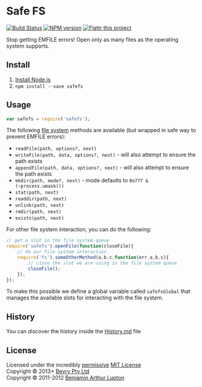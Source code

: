 # Safe FS

[![Build Status](https://secure.travis-ci.org/bevry/safefs.png?branch=master)](http://travis-ci.org/bevry/safefs)
[![NPM version](https://badge.fury.io/js/safefs.png)](https://npmjs.org/package/safefs)
[![Flattr this project](https://raw.github.com/balupton/flattr-buttons/master/badge-89x18.gif)](http://flattr.com/thing/344188/balupton-on-Flattr)

Stop getting EMFILE errors! Open only as many files as the operating system supports.



## Install

1. [Install Node.js](http://bevry.me/node/install)
2. `npm install --save safefs`



## Usage

``` javascript
var safefs = require('safefs');
```

The following [file system](http://nodejs.org/docs/latest/api/all.html#all_file_system) methods are available (but wrapped in safe way to prevent EMFILE errors):

- `readFile(path, options?, next)`
- `writeFile(path, data, options?, next)` - will also attempt to ensure the path exists
- `appendFile(path, data, options?, next)` - will also attempt to ensure the path exists
- `mkdir(path, mode?, next)` - mode defaults to `0o777 & (~process.umask())`
- `stat(path, next)`
- `readdir(path, next)`
- `unlink(path, next)`
- `rmdir(path, next)`
- `exists(path, next)`

For other file system interaction, you can do the following:

``` javascript
// get a slot in the file system queue
require('safefs').openFile(function(closeFile){
	// do our file system interaction
	require('fs').someOtherMethod(a,b,c,function(err,a,b,c){
		// close the slot we are using in the file system queue
		closeFile();
	});
});
```

To make this possible we define a global variable called `safefsGlobal` that manages the available slots for interacting with the file system.



## History
You can discover the history inside the [History.md](https://github.com/bevry/safefs/blob/master/History.md#files) file



## License
Licensed under the incredibly [permissive](http://en.wikipedia.org/wiki/Permissive_free_software_licence) [MIT License](http://creativecommons.org/licenses/MIT/)
<br/>Copyright © 2013+ [Bevry Pty Ltd](http://bevry.me)
<br/>Copyright © 2011-2012 [Benjamin Arthur Lupton](http://balupton.com)

